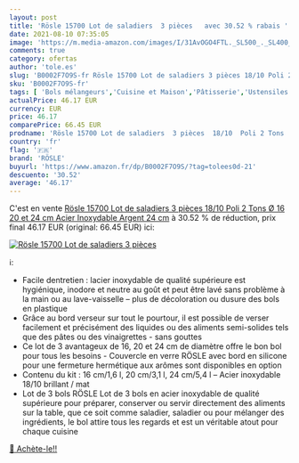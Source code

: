 ```yaml
---
layout: post
title: 'Rösle 15700 Lot de saladiers  3 pièces   avec 30.52 % rabais '
date: 2021-08-10 07:35:05
image: 'https://m.media-amazon.com/images/I/31AvOGO4FTL._SL500_._SL400_.jpg'
comments: true
category: ofertas
author: 'tole.es'
slug: 'B0002F7O9S-fr Rösle 15700 Lot de saladiers 3 pièces 18/10 Poli 2 Tons Ø...'
sku: 'B0002F7O9S-fr'
tags: [ 'Bols mélangeurs','Cuisine et Maison','Pâtisserie','Ustensiles à pâtisserie','rösle', ]
actualPrice: 46.17 EUR
currency: EUR
price: 46.17
comparePrice: 66.45 EUR
prodname: 'Rösle 15700 Lot de saladiers  3 pièces  18/10  Poli 2 Tons  Ø 16  20 et 24 cm  Acier Inoxydable  Argent  24 cm'
country: 'fr'
flag: '🇫🇷'
brand: 'RÖSLE'
buyurl: 'https://www.amazon.fr/dp/B0002F7O9S/?tag=tolees0d-21'
descuento: '30.52'
average: '46.17'
---
```


C'est en vente [Rösle 15700 Lot de saladiers  3 pièces  18/10  Poli 2 Tons  Ø 16  20 et 24 cm  Acier Inoxydable  Argent  24 cm](https://www.amazon.fr/dp/B0002F7O9S/?tag=tolees0d-21)  à  30.52 % de réduction, prix final  46.17 EUR (original: 66.45 EUR) ici:

[![Rösle 15700 Lot de saladiers  3 pièces  ](https://m.media-amazon.com/images/I/31AvOGO4FTL._SL500_._SL400_.jpg)](https://www.amazon.fr/dp/B0002F7O9S/?tag=tolees0d-21)

ℹ️:

- Facile dentretien : lacier inoxydable de qualité supérieure est hygiénique, inodore et neutre au goût et peut être lavé sans problème à la main ou au lave-vaisselle – plus de décoloration ou dusure des bols en plastique
- Grâce au bord verseur sur tout le pourtour, il est possible de verser facilement et précisément des liquides ou des aliments semi-solides tels que des pâtes ou des vinaigrettes - sans gouttes
- Ce lot de 3 avantageux de 16, 20 et 24 cm de diamètre offre le bon bol pour tous les besoins - Couvercle en verre RÖSLE avec bord en silicone pour une fermeture hermétique aux arômes sont disponibles en option
- Contenu du kit : 16 cm/1,6 l, 20 cm/3,1 l, 24 cm/5,4 l – Acier inoxydable 18/10 brillant / mat
- Lot de 3 bols RÖSLE Lot de 3 bols en acier inoxydable de qualité supérieure pour préparer, conserver ou servir directement des aliments sur la table, que ce soit comme saladier, saladier ou pour mélanger des ingrédients, le bol attire tous les regards et est un véritable atout pour chaque cuisine

[🛒 Achète-le!!](https://www.amazon.fr/dp/B0002F7O9S/?tag=tolees0d-21)
